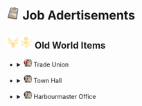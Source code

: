 # <img src="./doc/job_adertisements/item_survey_depth.png" width="30" /> Job Adertisements

## <img src="./doc/job_adertisements/icon_session_moderate.png" width="30" /><img src="./doc/job_adertisements/icon_session_sunken_treasure.png" width="30" /> Old World Items

- <details><!-- Trade Union -->
  <summary><img src="./doc/job_adertisements/icon_building_trade_union.png" width="20" /> Trade Union</summary>

  - <details><!-- Forestry/Carpenter -->
    <summary><img src="./doc/job_adertisements/forestry/icon_forestry_blank.png" width="20" /> Forestry/Carpenter</summary>

    - <img src="./doc/job_adertisements/forestry/icon_forestry_1.png" width="20" /> "Common/Uncommon/Rare"
      - Common
        - <img src="./doc/job_adertisements/forestry/icon_worker_406.png" width="20" /> Rumrunner
        - <img src="./doc/job_adertisements/forestry/icon_torcedor_709.png" width="20" /> Lector
        - <img src="./doc/job_adertisements/forestry/icon_worker_104.png" width="20" /> Lumberjack
        - <img src="./doc/job_adertisements/forestry/icon_shepherd_507.png" width="20" /> Poacher
        - <img src="./doc/job_adertisements/forestry/icon_worker_211.png" width="20" /> Burner
      - Uncommon
        - <img src="./doc/job_adertisements/forestry/icon_farmer_201_b.png" width="20" /> Forester
        - <img src="./doc/job_adertisements/forestry/icon_shepherd_514.png" width="20" /> Trapper
        - <img src="./doc/job_adertisements/forestry/icon_worker_413.png" width="20" /> Joiner
        - <img src="./doc/job_adertisements/forestry/icon_worker_404.png" width="20" /> Kilnkeeper
        - <img src="./doc/job_adertisements/forestry/icon_worker_208.png" width="20" /> Iron Founder
      - Rare
        - <img src="./doc/job_adertisements/forestry/icon_explorer_716.png" width="20" /> Park Ranger
        - <img src="./doc/job_adertisements/forestry/icon_hunter_native.png" width="20" /> Expert Hunter
        - <img src="./doc/job_adertisements/forestry/icon_worker_106.png" width="20" /> Cabinet-Maker

    - <img src="./doc/job_adertisements/forestry/icon_forestry_2.png" width="20" /> "Epic/Legendary"
      - Epic
        - <img src="./doc/job_adertisements/forestry/icon_forester_401.png" width="20" /> Miss Rodriguez
        - <img src="./doc/job_adertisements/forestry/icon_hunter_common.png" width="20" /> Wild Frontiersman Steen
        - <img src="./doc/job_adertisements/forestry/icon_worker_202.png" width="20" /> Master Craftsman Morris
      - Legendary
        - <img src="./doc/job_adertisements/forestry/icon_hunter_300.png" width="20" /> Ursula Green
        - <img src="./doc/job_adertisements/forestry/icon_well_dressed_107.png" width="20" /> Seraphim Papadikas, The Window Dresser

    </details>

  - <details><!-- Foundries -->
    <summary><img src="./doc/job_adertisements/foundry/icon_calciner_2.png" width="20" /> Foundries</summary>

    - <img src="./doc/job_adertisements/foundry/icon_smelter_1.png" width="20" /> "Common/Uncommon/Rare"
      - Common
        - <img src="./doc/job_adertisements/foundry/icon_craftsman_common.png" width="20" /> Boilermaker
        - <img src="./doc/job_adertisements/foundry/icon_worker_401.png" width="20" /> Welder
      - Uncommon
        - <img src="./doc/job_adertisements/foundry/icon_emergency_military.png" width="20" /> Military Logistician
        - <img src="./doc/job_adertisements/foundry/icon_worker_208.png" width="20" /> Iron Founder
        - <img src="./doc/job_adertisements/foundry/icon_worker_210.png" width="20" /> Wrought Ironsmith
      - Rare
        - <img src="./doc/job_adertisements/foundry/icon_worker_203.png" width="20" /> Steely-eyed Steelsmith
        - <img src="./doc/job_adertisements/foundry/icon_combustion_chemist.png" width="20" /> Combustion Chemist

    - <img src="./doc/job_adertisements/foundry/icon_smelter_2.png" width="20" /> "Epic/Legendary"
      - Epic
        - <img src="./doc/job_adertisements/foundry/icon_worker_410.png" width="20" /> Master of the Forges
        - <img src="./doc/job_adertisements/foundry/icon_normal_dressed_201_c.png" width="20" /> Goldsmith Gilbert
        - <img src="./doc/job_adertisements/foundry/icon_well_dressed_407.png" width="20" /> Chronometrist Chiara
      - Legendary
        - <img src="./doc/job_adertisements/foundry/icon_well_dressed_111.png" width="20" /> Henri Zanchi, Man of Steel

    </details>

  - <details><!-- Food Industry -->
    <summary><img src="./doc/job_adertisements/food/icon_stove_2.png" width="20" /> Food Industry</summary>

    - <img src="./doc/job_adertisements/food/icon_food_1.png" width="20" /> "Common/Uncommon/Rare"
      - Common
        - <img src="./doc/job_adertisements/food/icon_baker_101.png" width="20" /> Baker
        - <img src="./doc/job_adertisements/food/icon_worker_101.png" width="20" /> Butcher
        - <img src="./doc/job_adertisements/food/icon_worker_417.png" width="20" /> Canner
        - <img src="./doc/job_adertisements/food/icon_worker_329.png" width="20" /> Mixer
      - Uncommon
        - <img src="./doc/job_adertisements/food/icon_baker_202_b.png" width="20" /> Pastry Chef
        - <img src="./doc/job_adertisements/food/icon_worker_103.png" width="20" /> Delicatesseur
        - <img src="./doc/job_adertisements/food/icon_worker_402.png" width="20" /> Pantry Maid
        - <img src="./doc/job_adertisements/food/icon_bartender_314.png" width="20" /> Potager
      - Rare
        - <img src="./doc/job_adertisements/food/icon_baker_101.png" width="20" /> Charcutier
        - <img src="./doc/job_adertisements/food/icon_baker_401_b.png" width="20" />Fine Cake Decorator
        - <img src="./doc/job_adertisements/food/icon_baker_401.png" width="20" /> Recipe Archivist
        - <img src="./doc/job_adertisements/food/icon_baker_401_c.png" width="20" />Pantry Chef

    - <img src="./doc/job_adertisements/food/icon_food_2.png" width="20" /> "Epic/Legendary"
      - Epic
        - <img src="./doc/job_adertisements/food/icon_baker_402.png" width="20" /> Chantelle the Charcutier
        - <img src="./doc/job_adertisements/food/icon_normal_dressed_401.png" width="20" /> Tatiana the Taste-tester
        - <img src="./doc/job_adertisements/food/icon_baker_201.png" width="20" /> Pâtissier Patrice
        - <img src="./doc/job_adertisements/food/icon_baker_201.png" width="20" /> Chef Michel
      - Legendary
        - <img src="./doc/job_adertisements/food/icon_baker_102.png" width="20" /> Marie-Antoine, Pâtissier Royale
        - <img src="./doc/job_adertisements/food/icon_baker_102.png" width="20" /> Maxime Graves, Delicatesseur Extraordinaire
        - <img src="./doc/job_adertisements/food/icon_well_dressed_201.png" width="20" /> Marcel Forcas, Celebrity Chef
        - <img src="./doc/job_adertisements/food/icon_well_dressed_401.png" width="20" /> Mrs. Mayson, The Very Good Housekeeper

    </details>

  - <details><!-- Drink Industry -->
    <summary><img src="./doc/job_adertisements/drink/icon_brewing_machine_2.png" width="20" /> Drink Industry</summary>

    - <img src="./doc/job_adertisements/drink/icon_drink_1.png" width="20" /> "Common/Uncommon/Rare"
      - Common
        - <img src="./doc/job_adertisements/drink/icon_sommelier_101.png" width="20" /> Cellarman
        - <img src="./doc/job_adertisements/drink/icon_worker_417.png" width="20" /> Moonshiner
      - Uncommon
        - <img src="./doc/job_adertisements/drink/icon_sommelier_201.png" width="20" /> Champagne Taster
        - <img src="./doc/job_adertisements/drink/icon_worker_108.png" width="20" /> Distiller
      - Rare
        - <img src="./doc/job_adertisements/drink/icon_well_dressed_203.png" width="20" /> Award-Winning Brewer
        - <img src="./doc/job_adertisements/drink/icon_sommelier_401.png" width="20" />Respected Oenologist

    - <img src="./doc/job_adertisements/drink/icon_drink_2.png" width="20" /> "Epic/Legendary"
      - Epic
        - <img src="./doc/job_adertisements/drink/icon_sommelier_318.png" width="20" /> Sommelier Raymond
        - <img src="./doc/job_adertisements/drink/icon_welldress_812.png" width="20" /> Cecilia the Coffeessieur
        - <img src="./doc/job_adertisements/drink/icon_normal_dressed_201_c.png" width="20" /> Brewmaster Bill
        - <img src="./doc/job_adertisements/drink/icon_influencer_lewis_2.png" width="20" /> Sir Lewis Brindley the Chemist
      - Legendary
        - <img src="./doc/job_adertisements/drink/icon_curator_702.png" width="20" /> Marco de la Mocha, Crusher of Beans
        - <img src="./doc/job_adertisements/drink/icon_priest_uncommon.png" width="20" /> Brother Hilarius, Purveyor of Monastic Mixtures
        - <img src="./doc/job_adertisements/drink/icon_sommelier_824.png" width="20" /> Mme. Elise "The Nose" Bouquet

    </details>

  - <details><!-- Building Material Industry -->
    <summary><img src="./doc/job_adertisements/material/icon_construction_blank.png" width="20" /> Building Material Industry</summary>

    - <img src="./doc/job_adertisements/material/icon_construction_1.png" width="20" /> "Common/Uncommon/Rare"
      - Common
        - <img src="./doc/job_adertisements/material/icon_worker_104.png" width="20" /> Sparky
        - <img src="./doc/job_adertisements/material/icon_worker_102_b.png" width="20" /> Technician
        - <img src="./doc/job_adertisements/material/icon_mason_718.png" width="20" /> Moulder
        - <img src="./doc/job_adertisements/material/icon_worker_415.png" width="20" /> Mason
        - <img src="./doc/job_adertisements/material/icon_carpenter_722.png" width="20" /> Glassblower
      - Uncommon
        - <img src="./doc/job_adertisements/material/icon_mason_718.png" width="20" /> Physicist
        - <img src="./doc/job_adertisements/material/icon_worker_204.png" width="20" /> Glass Maker
        - <img src="./doc/job_adertisements/material/icon_worker_205.png" width="20" /> Cementer
        - <img src="./doc/job_adertisements/material/icon_worker_603.png" width="20" /> Brickmaker
      - Rare
        - <img src="./doc/job_adertisements/material/icon_worker_106.png" width="20" /> Cabinet-Maker
        - <img src="./doc/job_adertisements/material/icon_worker_109.png" width="20" />General Foreman
        - <img src="./doc/job_adertisements/material/icon_worker_203.png" width="20" />Steely-eyed Steelsmith

    - <img src="./doc/job_adertisements/material/icon_construction_2.png" width="20" /> "Epic/Legendary"
      - Epic
        - <img src="./doc/job_adertisements/material/icon_worker_202.png" width="20" /> Master Craftsman Morris
        - <img src="./doc/job_adertisements/material/icon_normal_dressed_106.png" width="20" /> Ferhat the Experienced Builder
        - <img src="./doc/job_adertisements/material/icon_worker_410.png" width="20" /> Master of the Forges
      - Legendary
        - <img src="./doc/job_adertisements/material/icon_well_dressed_107.png" width="20" /> Seraphim Papadikas, The Window Dresser
        - <img src="./doc/job_adertisements/material/icon_well_dressed_103.png" width="20" /> François Thorne, The Industrial Reinforcer
        - <img src="./doc/job_adertisements/material/icon_well_dressed_111.png" width="20" /> Henri Zanchi, Man of Steel

    </details>

  - <details><!-- Clothing Industry -->
    <summary><img src="./doc/job_adertisements/cloth/icon_clothings_blank.png" width="20" /> Clothing Industry</summary>

    - <img src="./doc/job_adertisements/cloth/icon_clothings_1.png" width="20" /> "Common/Uncommon/Rare"
      - Common
        - <img src="./doc/job_adertisements/cloth/icon_worker_204.png" width="20" /> Tanner
        - <img src="./doc/job_adertisements/cloth/icon_worker_413.png" width="20" /> Weaver

      - Uncommon
        - <img src="./doc/job_adertisements/cloth/icon_tailor_1.png" width="20" /> Bespoke Tailor
        - <img src="./doc/job_adertisements/cloth/icon_worker_329.png" width="20" /> Tailor
        - <img src="./doc/job_adertisements/cloth/icon_worker_325.png" width="20" /> Dressmaker

      - Rare
        - <img src="./doc/job_adertisements/cloth/icon_normaldress_304.png" width="20" /> Fine Couturier
        - <img src="./doc/job_adertisements/cloth/icon_well_dressed_409.png" width="20" />Costume Designer

    - <img src="./doc/job_adertisements/cloth/icon_clothings_2.png" width="20" /> "Epic/Legendary"
      - Epic
        - <img src="./doc/job_adertisements/cloth/icon_well_dressed_401.png" width="20" /> Lily the Fashion Designer
        - <img src="./doc/job_adertisements/cloth/icon_well_dressed_602.png" width="20" /> Mariana the Master Stylist
        - <img src="./doc/job_adertisements/cloth/icon_tailor_2.png" width="20" /> Paul Poiret, Shocking Fashion Designer
        - <img src="./doc/job_adertisements/cloth/icon_boris_franke.png" width="20" /> Master Craftsman Franke

      - Legendary
        - <img src="./doc/job_adertisements/cloth/icon_tailor_3.png" width="20" /> Bumm Brimmell, The Original Dandy
        - <img src="./doc/job_adertisements/cloth/icon_normaldress_810.png" width="20" /> Lady Jane Smythe, Queen of Haute Couture

    </details>

  - <details><!-- Consumer Goods -->
    <summary><img src="./doc/job_adertisements/consumer/icon_consumables_blank.png" width="20" /> Consumer Goods</summary>

    - <img src="./doc/job_adertisements/consumer/icon_consumables_1.png" width="20" /> "Common/Uncommon/Rare"
      - Common
        - <img src="./doc/job_adertisements/consumer/icon_worker_209.png" width="20" /> Chandler
        - <img src="./doc/job_adertisements/consumer/icon_worker_104.png" width="20" /> Sparky
        - <img src="./doc/job_adertisements/consumer/icon_worker_104.png" width="20" /> Wheelwright
        - <img src="./doc/job_adertisements/consumer/icon_worker_401.png" width="20" /> Spectacle-Maker
        - <img src="./doc/job_adertisements/consumer/icon_worker_401.png" width="20" /> Handicrafter

      - Uncommon
        - <img src="./doc/job_adertisements/consumer/icon_normal_dressed_102.png" width="20" /> Optician
        - <img src="./doc/job_adertisements/consumer/icon_mason_718.png" width="20" /> Physicist
        - <img src="./doc/job_adertisements/consumer/icon_worker_106.png" width="20" /> Machinist
        - <img src="./doc/job_adertisements/consumer/icon_worker_105.png" width="20" /> Repairman
        - <img src="./doc/job_adertisements/consumer/icon_bartender_314.png" width="20" /> Soapmaker

      - Rare
        - <img src="./doc/job_adertisements/consumer/icon_grocer724.png" width="20" /> Herbal Hygienist
        - <img src="./doc/job_adertisements/consumer/icon_worker_206.png" width="20" /> Steam Engineer
        - <img src="./doc/job_adertisements/consumer/icon_well_dressed_408.png" width="20" /> Lens Designer
        - <img src="./doc/job_adertisements/consumer/icon_normal_dressed_401.png" width="20" /> Science Whizz
        - <img src="./doc/job_adertisements/consumer/icon_normal_dressed_401.png" width="20" /> Draughtswoman
        - <img src="./doc/job_adertisements/consumer/icon_forester_822.png" width="20" /> Maria Maravilla

    - <img src="./doc/job_adertisements/consumer/icon_consumables_2.png" width="20" /> "Epic/Legendary"
      - Epic
        - <img src="./doc/job_adertisements/consumer/icon_worker_418.png" width="20" /> Perfumier Prunella
        - <img src="./doc/job_adertisements/consumer/icon_well_dressed_406.png" width="20" /> Susannah the Steam Engineer
        - <img src="./doc/job_adertisements/consumer/icon_travelagent_723.png" width="20" /> Optometrist Otto
        - <img src="./doc/job_adertisements/consumer/icon_normal_dressed_202.png" width="20" /> Dario the Mechanical Enginee

      - Legendary
        - <img src="./doc/job_adertisements/consumer/icon_well_dressed_206.png" width="20" /> Gerhard Fuchs, of the Patent Eyeglass
        - <img src="./doc/job_adertisements/consumer/icon_well_dressed_206.png" width="20" /> Hervé Savonne, Suppressor of Grime
        - <img src="./doc/job_adertisements/consumer/icon_normal_dressed_102.png" width="20" /> Prof. Ram Devi, The Bundle of Energy
        - <img src="./doc/job_adertisements/consumer/icon_well_dressed_205.png" width="20" /> Bruno Ironbright, Engineering Giant

    </details>

  - <details><!-- Luxury Goods -->
    <summary><img src="./doc/job_adertisements/luxus/icon_luxus_consumables_blank.png" width="20" /> Luxury Goods</summary>

    - <img src="./doc/job_adertisements/luxus/icon_luxus_consumables_1.png" width="20" /> "Common/Uncommon/Rare"
      - Common
        - <img src="./doc/job_adertisements/luxus/icon_normal_dressed_106.png" width="20" /> Jeweler
        - <img src="./doc/job_adertisements/luxus/icon_worker_106.png" width="20" /> Watchmaker
        - <img src="./doc/job_adertisements/luxus/icon_worker_102_b.png" width="20" /> Technician
        - <img src="./doc/job_adertisements/luxus/icon_worker_102_b.png" width="20" /> Mechanic

      - Uncommon
        - <img src="./doc/job_adertisements/luxus/icon_worker_202.png" width="20" /> Clockmaker
        - <img src="./doc/job_adertisements/luxus/icon_worker_103.png" width="20" /> Gramophonist
        - <img src="./doc/job_adertisements/luxus/icon_normal_dressed_401.png" width="20" /> Lapidary
        - <img src="./doc/job_adertisements/luxus/icon_worker_404.png" width="20" /> Velocipedalist

      - Rare
        - <img src="./doc/job_adertisements/luxus/icon_normal_dressed_206.png" width="20" /> Illustrious Gemologist
        - <img src="./doc/job_adertisements/luxus/icon_worker_407.png" width="20" /> Precision Horologist
        - <img src="./doc/job_adertisements/luxus/icon_normal_dressed_401.png" width="20" /> Science Whizz
        - <img src="./doc/job_adertisements/luxus/icon_normal_dressed_401.png" width="20" /> Draughtswoman

    - <img src="./doc/job_adertisements/luxus/icon_luxus_consumables_2.png" width="20" /> "Epic/Legendary"
      - Epic
        - <img src="./doc/job_adertisements/luxus/icon_well_dressed_407.png" width="20" /> Chronometrist Chiara
        - <img src="./doc/job_adertisements/luxus/icon_normal_dressed_201_c.png" width="20" /> Goldsmith Gilbert
        - <img src="./doc/job_adertisements/luxus/icon_normal_dressed_202.png" width="20" /> Johan the Inventor

      - Legendary
        - <img src="./doc/job_adertisements/luxus/icon_well_dressed_106.png" width="20" /> François Strindberg, Crown Jeweller
        - <img src="./doc/job_adertisements/luxus/icon_well_dressed_108.png" width="20" /> Hans Klein, Old Grandfather Time
        - <img src="./doc/job_adertisements/luxus/icon_normal_dressed_102.png" width="20" /> Prof. Ram Devi, The Bundle of Energy
        - <img src="./doc/job_adertisements/luxus/icon_well_dressed_205.png" width="20" /> Bruno Ironbright, Engineering Giant

    </details>

  - <details><!-- Agriculture -->
    <summary><img src="./doc/job_adertisements/agriculture/icon_agriculture_blank.png" width="20" /> Agriculture</summary>

    - <img src="./doc/job_adertisements/agriculture/icon_agriculture_1.png" width="20" /> "Common/Uncommon/Rare"
      - Common
        - <img src="./doc/job_adertisements/agriculture/icon_farmer_204.png" width="20" /> Ploughman
        - <img src="./doc/job_adertisements/agriculture/icon_farmer_201_b.png" width="20" /> Shepherd
        - <img src="./doc/job_adertisements/agriculture/icon_worker_405.png" width="20" /> Cropper
        - <img src="./doc/job_adertisements/agriculture/icon_worker_417.png" width="20" /> Moonshiner
        - <img src="./doc/job_adertisements/agriculture/icon_worker_413.png" width="20" /> Weaver
        - <img src="./doc/job_adertisements/agriculture/icon_farmer_402.png" width="20" /> Vintner

      - Uncommon
        - <img src="./doc/job_adertisements/agriculture/icon_worker_106.png" width="20" /> Grower
        - <img src="./doc/job_adertisements/agriculture/icon_farmer_101.png" width="20" /> Winegrower
        - <img src="./doc/job_adertisements/agriculture/icon_worker_103.png" width="20" /> Delicatesseur
        - <img src="./doc/job_adertisements/agriculture/icon_shepherd_705.png" width="20" /> Herdsman
        - <img src="./doc/job_adertisements/agriculture/icon_worker_416.png" width="20" /> Vegetable Grower
        - <img src="./doc/job_adertisements/agriculture/icon_worker_402.png" width="20" /> Pantry Maid

      - Rare
        - <img src="./doc/job_adertisements/agriculture/icon_farmer_104.png" width="20" /> Expert Planter
        - <img src="./doc/job_adertisements/agriculture/icon_nw_dung_collector.png" width="20" /> Animal Nutritionist
        - <img src="./doc/job_adertisements/agriculture/icon_farmer_313.png" width="20" /> Happy Homesteader
        - <img src="./doc/job_adertisements/agriculture/icon_welldress_307.png" width="20" /> Livestock Farmer
        - <img src="./doc/job_adertisements/agriculture/icon_top_soil_scientist_eu.png" width="20" /> Temperate Pedologist
        - <img src="./doc/job_adertisements/agriculture/icon_worker_328.png" width="20" /> Valentina Álvarez

    - <img src="./doc/job_adertisements/agriculture/icon_agriculture_2.png" width="20" /> "Epic/Legendary"
      - Epic
        - <img src="./doc/job_adertisements/agriculture/icon_farmer_302.png" width="20" /> Yvonne the Yeowoman
        - <img src="./doc/job_adertisements/agriculture/icon_normal_dressed_105.png" width="20" /> Medal-Winning Producer
        - <img src="./doc/job_adertisements/agriculture/icon_shepherd_519.png" width="20" /> Rodrigo the Ranchero
        - <img src="./doc/job_adertisements/agriculture/icon_influencer_alex_hancock.png" width="20" /> Alexander Hancock

      - Legendary
        - <img src="./doc/job_adertisements/agriculture/icon_well_dressed_107.png" width="20" /> Cosmo Castelli, Agronomic Trailblazer
        - <img src="./doc/job_adertisements/agriculture/icon_normal_dressed_207.png" width="20" /> Mark van der Mark, Breeder of Shepherd Dogs

    </details>

  - <details><!-- Mining -->
    <summary><img src="./doc/job_adertisements/mining/icon_mining_blank.png" width="20" /> Mining</summary>

    - <img src="./doc/job_adertisements/mining/icon_mining_1.png" width="20" /> "Common/Uncommon/Rare"
      - Common
        - <img src="./doc/job_adertisements/mining/icon_miner_101_b.png" width="20" /> Miner
        - <img src="./doc/job_adertisements/mining/icon_miner_102.png" width="20" /> Prospector
        - <img src="./doc/job_adertisements/mining/icon_mason_718.png" width="20" /> Moulder
        - <img src="./doc/job_adertisements/mining/icon_carpenter_721.png" width="20" /> Driller
        - <img src="./doc/job_adertisements/mining/icon_worker_413.png" width="20" /> Digger

      - Uncommon
        - <img src="./doc/job_adertisements/mining/icon_worker_208.png" width="20" /> Iron Founder
        - <img src="./doc/job_adertisements/mining/icon_miner_201.png" width="20" /> Ventilator
        - <img src="./doc/job_adertisements/mining/icon_worker_104.png" width="20" /> Quarryman
        - <img src="./doc/job_adertisements/mining/icon_worker_411.png" width="20" /> Refiner
        - <img src="./doc/job_adertisements/mining/icon_worker_402.png" width="20" /> Pantry Maid
        - <img src="./doc/job_adertisements/mining/icon_farmer_401.png" width="20" /> Dredger

      - Rare
        - <img src="./doc/job_adertisements/mining/icon_worker_107.png" width="20" /> First-Rate Sapper
        - <img src="./doc/job_adertisements/mining/icon_grocer724.png" width="20" /> Quarry Foreman
        - <img src="./doc/job_adertisements/mining/icon_scientist_mineralogist.png" width="20" /> Mineralogist
        - <img src="./doc/job_adertisements/mining/icon_explosive_expert.png" width="20" /> Mad Mary, Dynamite Enthusiast

    - <img src="./doc/job_adertisements/mining/icon_mining_2.png" width="20" /> "Epic/Legendary"
      - Epic
        - <img src="./doc/job_adertisements/mining/icon_miner_401.png" width="20" /> Micaela the Mining Engineer
        - <img src="./doc/job_adertisements/mining/icon_normal_dressed_106.png" width="20" /> Grigor the Geologist

      - Legendary
        - <img src="./doc/job_adertisements/mining/icon_well_dressed_104.png" width="20" /> Jörg von Malching, Augur of the Auric
        - <img src="./doc/job_adertisements/mining/icon_well_dressed_204.png" width="20" /> Steven MacLeod, Geological Surveyor

    </details>

  - <details><!-- Infrastructure -->
    <summary>Infrastructure</summary>

    - <img src="./doc/job_adertisements/infrastructure/icon_infrastructure_1.png" width="20" /> "Common/Uncommon/Rare"
      - Common
        - <img src="./doc/job_adertisements/infrastructure/icon_mason_720.png" width="20" /> Lineman

      - Uncommon
        - <img src="./doc/job_adertisements/infrastructure/icon_normal_dressed_106.png" width="20" /> Magnetist
        - <img src="./doc/job_adertisements/infrastructure/icon_specialist_chef_3.png" width="20" /> Entremetier

      - Rare
        - <img src="./doc/job_adertisements/infrastructure/icon_worker_109.png" width="20" /> Leading Electrical Engineer
        - <img src="./doc/job_adertisements/infrastructure/icon_specialist_mall_03.png" width="20" /> Window-Dresser
        - <img src="./doc/job_adertisements/infrastructure/icon_specialist_mall_02.png" width="20" /> Store Greeter
        - <img src="./doc/job_adertisements/infrastructure/icon_specialist_chef_2.png" width="20" /> Sous-Chef

    - <img src="./doc/job_adertisements/infrastructure/icon_infrastructure_2.png" width="20" /> "Epic/Legendary"
      - Epic
        - <img src="./doc/job_adertisements/infrastructure/icon_well_dressed_408.png" width="20" /> Former Pyrphorian Whizz
        - <img src="./doc/job_adertisements/infrastructure/icon_anarchist_bekoin.png" width="20" /> Bekonin, Spirit of Liberty
        - <img src="./doc/job_adertisements/infrastructure/icon_influencer_realferas_2.png" width="20" /> Feras Alsarami
        - <img src="./doc/job_adertisements/infrastructure/icon_uniform_706.png" width="20" /> Airship Logistician
        - <img src="./doc/job_adertisements/infrastructure/icon_specialist_chef_1.png" width="20" /> Marie-Louise Carême, Chef de Cuisine

      - Legendary
        - <img src="./doc/job_adertisements/infrastructure/icon_craftsman_maciver.png" width="20" /> Angela "Meg" Iver, The Polyvalent
        - <img src="./doc/job_adertisements/infrastructure/icon_specialist_mall_01.png" width="20" /> Belinda San Pedro, Head of Arcade Acquisitions

    </details>

</details>

- <details><!-- Town Hall -->
  <summary><img src="./doc/job_adertisements/icon_building_townhall.png" width="20" /> Town Hall</summary>

  - <details><!-- Resicende Management -->
    <summary><img src="./doc/job_adertisements/residence/icon_residence_blank.png" width="20" /> Resicende Management</summary>

    - <details><!-- Common -->
      <summary><img src="./doc/job_adertisements/residence/icon_residence_1.png" width="20" /> Common</summary>

      - <img src="./doc/job_adertisements/residence/icon_anarchist_manager__201.png" width="20" /> Affiliated Anarchist
      - <img src="./doc/job_adertisements/residence/icon_worker_104.png" width="20" /> Bartender
      - <img src="./doc/job_adertisements/residence/icon_professor_710.png" width="20" /> Fellow
      - <img src="./doc/job_adertisements/residence/icon_entertainer_503.png" width="20" /> Fool
      - <img src="./doc/job_adertisements/residence/icon_police_officer_uncommon.png" width="20" /> Sergeant
      - <img src="./doc/job_adertisements/residence/icon_normal_dressed_103.png" width="20" /> Lender
      - <img src="./doc/job_adertisements/residence/icon_bartender_324.png" width="20" /> Intoxicator
      - <img src="./doc/job_adertisements/residence/icon_firebrigade_401.png" width="20" /> Water-Carrier
      - <img src="./doc/job_adertisements/residence/icon_doctor_802.png" width="20" /> Nurse
      - <img src="./doc/job_adertisements/residence/icon_bartender_813.png" width="20" /> Grocer
      - <img src="./doc/job_adertisements/residence/icon_worker_408.png" width="20" /> Governess
      - <img src="./doc/job_adertisements/residence/icon_worker_821.png" width="20" /> Housemaid

      </details>

    - <details><!-- Uncommon -->
      <summary><img src="./doc/job_adertisements/residence/icon_residence_2.png" width="20" /> Uncommon</summary>

      - <img src="./doc/job_adertisements/residence/icon_specialist_hotelier_3.png" width="20" /> Concierge
      - <img src="./doc/job_adertisements/residence/icon_well_dressed_407.png" width="20" /> Lecturer
      - <img src="./doc/job_adertisements/residence/icon_worker_804.png" width="20" /> Schoolteacher
      - <img src="./doc/job_adertisements/residence/icon_priest_102.png" width="20" /> Confessor of the Burgeois
      - <img src="./doc/job_adertisements/residence/icon_anarchist_manager__202.png" width="20" /> Anti-Clerical Lecturer
      - <img src="./doc/job_adertisements/residence/icon_dean_1.png" width="20" /> Associate Professor of Faculty
      - <img src="./doc/job_adertisements/residence/icon_fireman_101.png" width="20" /> Volunteer Fireman
      - <img src="./doc/job_adertisements/residence/icon_sommelier_101.png" width="20" /> Footman
      - <img src="./doc/job_adertisements/residence/icon_normal_dressed_101.png" width="20" /> Banker

      </details>

    - <details><!-- Rare -->
      <summary><img src="./doc/job_adertisements/residence/icon_residence_3.png" width="20" /> Rare</summary>

      - <img src="./doc/job_adertisements/residence/icon_well_dressed_404.png" width="20" /> Mordant Conservative Playwright
      - <img src="./doc/job_adertisements/residence/icon_anarchist_manager_404.png" width="20" /> Democratically Elected Minister
      - <img src="./doc/job_adertisements/residence/icon_enbesa_expatriate_2.png" width="20" /> Wise Enbesan Homesteader
      - <img src="./doc/job_adertisements/residence/icon_specialist_hotelier_6.png" width="20" /> Blue Skies Maid
      - <img src="./doc/job_adertisements/residence/icon_normal_dressed_404.png" width="20" /> Very Senior Lecturer
      - <img src="./doc/job_adertisements/residence/icon_entertainer_801.png" width="20" /> Actor
      - <img src="./doc/job_adertisements/residence/icon_worker_407.png" width="20" /> Headmistress
      - <img src="./doc/job_adertisements/residence/icon_welldress_319.png" width="20" /> Postal Banker
      - <img src="./doc/job_adertisements/residence/icon_worker_103.png" width="20" /> Blue Skies Janitor
      - <img src="./doc/job_adertisements/residence/icon_normal_dressed_201_b.png" width="20" /> Generous Innkeeper

      </details>

    - <details><!-- Epic -->
      <summary><img src="./doc/job_adertisements/residence/icon_residence_4.png" width="20" /> Epic</summary>

      - <img src="./doc/job_adertisements/residence/icon_normal_dressed_203.png" width="20" /> Mr. Garrick, Founder of the Entrepreneur Gentlemen's Club
      - <img src="./doc/job_adertisements/residence/icon_anarchist_krapotkin.png" width="20" /> Krapotkin, Evolutionist of Kindness
      - <img src="./doc/job_adertisements/residence/icon_telecommunication_expert_2.png" width="20" /> Lineman
      - <img src="./doc/job_adertisements/residence/icon_enbesa_expatriate_1.png" width="20" /> Djimon the Melancholic Expatriate
      - <img src="./doc/job_adertisements/residence/icon_enbesa_expatriate_3.png" width="20" /> Eshe the Eager Enbesan Entrepreneur
      - <img src="./doc/job_adertisements/residence/icon_amazing_tailor.png" width="20" /> Amazing Fashion Designer
      - <img src="./doc/job_adertisements/residence/icon_normal_dressed_206_b.png" width="20" /> Brasserie Patron Mertens
      - <img src="./doc/job_adertisements/residence/icon_priest_715.png" width="20" /> Arch-Archbishop Archibald
      - <img src="./doc/job_adertisements/residence/icon_well_dressed_202.png" width="20" /> Gordon the Master Grocer
      - <img src="./doc/job_adertisements/residence/icon_well_dressed_108.png" width="20" /> Ernest the Educator
      - <img src="./doc/job_adertisements/residence/icon_well_dressed_102.png" width="20" /> Miles the Master Butler
      - <img src="./doc/job_adertisements/residence/icon_influencer_amixem.png" width="20" /> Maxime Renard the One-Man Show
      - <img src="./doc/job_adertisements/residence/icon_influencer_keralis_2.png" width="20" /> Arek Lisowski the Architect
      - <img src="./doc/job_adertisements/residence/icon_influencer_br4mm3n.png" width="20" /> Dennis Brammen the Food Critic
      - <img src="./doc/job_adertisements/residence/icon_influencer_blitz.png" width="20" /> Elliot "Blitz" the Security Engineer
      - <img src="./doc/job_adertisements/residence/icon_specialist_hotelier_5.png" width="20" /> Madame Blanc, Maître d'hôtel
      - <img src="./doc/job_adertisements/residence/icon_specialist_delivery_service.png" width="20" /> Blue Skies Delivery Service
      - <img src="./doc/job_adertisements/residence/icon_entertainer_828.png" width="20" /> Critically-Acclaimed Tragedian
      - <img src="./doc/job_adertisements/residence/icon_worker_603.png" width="20" /> Vicente's Informant

      </details>

    - <details><!-- Legendary -->
      <summary><img src="./doc/job_adertisements/residence/icon_residence_5.png" width="20" /> Legendary</summary>

      - <img src="./doc/job_adertisements/residence/icon_well_dressed_111.png" width="20" /> Eduardo Bernal, the Father of Public Relations
      - <img src="./doc/job_adertisements/residence/icon_anarchist_proud.png" width="20" /> Pietro Jonah Proud, The Philosopher of the Public Good
      - <img src="./doc/job_adertisements/residence/icon_herder_3a.png" width="20" /> Kaldi, Infuser Of Teas
      - <img src="./doc/job_adertisements/residence/icon_dean_2.png" width="20" /> Dean the Dean of Deansville University
      - <img src="./doc/job_adertisements/residence/icon_specialist_hotelier_4.png" width="20" /> Mr. Bertram, Hotel Manager
      - <img src="./doc/job_adertisements/residence/icon_police_officer_angel.png" width="20" /> Sgt. Nicolas Gabriel, the Over-Achiever
      - <img src="./doc/job_adertisements/residence/icon_fireman_105.png" width="20" /> Chief George Doughty, Smouldering Hero
      - <img src="./doc/job_adertisements/residence/icon_well_dressed_201.png" width="20" /> Franck von Lewenstein, Warmest of Hosts
      - <img src="./doc/job_adertisements/residence/icon_priest_epic.png" width="20" /> Pope Lucius I, "The Rejuvenator"
      - <img src="./doc/job_adertisements/residence/icon_well_dressed_109.png" width="20" /> Louis P. Hecate, Arm-Puncturing Pioneer
      - <img src="./doc/job_adertisements/residence/icon_well_dressed_103.png" width="20" /> Joseph Beaumont, Historic Society Founder
      - <img src="./doc/job_adertisements/residence/icon_well_dressed_110.png" width="20" /> Jakob Sokow, The Charitable Banker
      - <img src="./doc/job_adertisements/residence/icon_priest_legendary.png" width="20" /> Saint D'Artois, Vision of the Valley
      - <img src="./doc/job_adertisements/residence/icon_normal_dressed_405.png" width="20" /> Prof. Iwa Ebashi, Pioneer of the Radioactive
      - <img src="./doc/job_adertisements/residence/icon_well_dressed_402.png" width="20" /> Aristelia Bataille, of the "Novelty Store"

      </details>

    </details>

  - <details><!-- Puplic Services -->
    <summary><img src="./doc/job_adertisements/puplic/icon_institutions_blank.png" width="20" /> Puplic Services</summary>

    - <img src="./doc/job_adertisements/puplic/icon_institutions_1.png" width="20" /> "Common/Uncommon/Rare"
      - Common
        - <img src="./doc/job_adertisements/puplic/icon_priest_201.png" width="20" /> Abbé

      - Uncommon
        - <img src="./doc/job_adertisements/puplic/icon_priest_517.png" width="20" /> Priest
        - <img src="./doc/job_adertisements/puplic/icon_grocer724.png" width="20" /> Peddler
        - <img src="./doc/job_adertisements/puplic/icon_bartender_323.png" width="20" /> Publican
        - <img src="./doc/job_adertisements/puplic/icon_doctor_native.png" width="20" /> House Doctor
        - <img src="./doc/job_adertisements/puplic/icon_entertainer_401.png" width="20" /> Comedian
        - <img src="./doc/job_adertisements/puplic/icon_police_officer.png" width="20" /> Inspector

      - Rare
        - <img src="./doc/job_adertisements/puplic/icon_telecommunications_expert_3.png" width="20" /> Tuned-in Radio Operator
        - <img src="./doc/job_adertisements/puplic/icon_priest_401.png" width="20" /> Beatific Bishopess
        - <img src="./doc/job_adertisements/puplic/icon_doctor_common.png" width="20" /> Punctilious Physician
        - <img src="./doc/job_adertisements/puplic/icon_normaldress_811.png" width="20" /> Sales Clerk
        - <img src="./doc/job_adertisements/puplic/icon_fireman_102.png" width="20" /> Veteran Firefighter
        - <img src="./doc/job_adertisements/puplic/icon_police_officer_101_b.png" width="20" /> Superintendent
        - <img src="./doc/job_adertisements/puplic/icon_normal_dressed_204.png" width="20" /> Steward

    - <img src="./doc/job_adertisements/puplic/icon_institutions_2.png" width="20" /> "Epic/Legendary"
      - Epic
        - <img src="./doc/job_adertisements/puplic/icon_fireman_104.png" width="20" /> Fire Chief Mills
        - <img src="./doc/job_adertisements/puplic/icon_normal_dressed_205.png" width="20" /> Professor Razzaq
        - <img src="./doc/job_adertisements/puplic/icon_doctor_717.png" width="20" /> Dr. Salvador
        - <img src="./doc/job_adertisements/puplic/icon_police_officer_202.png" width="20" /> Chief Superintendent Clifford
        - <img src="./doc/job_adertisements/puplic/icon_normal_dressed_102.png" width="20" /> Eduardo the Expert Broker
        - <img src="./doc/job_adertisements/puplic/icon_firebrigade_401.png" width="20" /> Enbesan Fire Tamer
      - Legendary
        - <img src="./doc/job_adertisements/puplic/icon_well_dressed_602.png" width="20" /> Sarah Bartok, The Golden
        - <img src="./doc/job_adertisements/puplic/icon_teacher_823.png" width="20" /> Anne Kenyatta, Special Needs Teacher
        - <img src="./doc/job_adertisements/puplic/icon_hunter_401.png" width="20" /> Constable Chaos
        - <img src="./doc/job_adertisements/puplic/icon_doctor_james_barry.png" width="20" /> Dr. Maurice Slim, Former Head of Promise Trust
        - <img src="./doc/job_adertisements/puplic/icon_police_officer_legendary.png" width="20" /> Sir Charles Rafferty, Metropolitan Commissioner

    </details>

</details>

- <details><!-- Harbourmaster Office -->
  <summary><img src="./doc/job_adertisements/icon_building_townhall.png" width="20" /> Harbourmaster Office</summary>

  - <details><!-- Harbor Work -->
    <summary><img src="./doc/job_adertisements/harbor/icon_harbor_blank.png" width="20" /> Harbor Work</summary>

    - <img src="./doc/job_adertisements/harbor/icon_institutions_1.png" width="20" /> "Common/Uncommon/Rare"
      - Common
        - <img src="./doc/job_adertisements/harbor/icon_priest_201.png" width="20" /> Abbé

      - Uncommon
        - <img src="./doc/job_adertisements/harbor/icon_priest_517.png" width="20" /> Priest
        - <img src="./doc/job_adertisements/harbor/icon_grocer724.png" width="20" /> Peddler
        - <img src="./doc/job_adertisements/harbor/icon_bartender_323.png" width="20" /> Publican
        - <img src="./doc/job_adertisements/harbor/icon_doctor_native.png" width="20" /> House Doctor
        - <img src="./doc/job_adertisements/harbor/icon_entertainer_401.png" width="20" /> Comedian
        - <img src="./doc/job_adertisements/harbor/icon_police_officer.png" width="20" /> Inspector

      - Rare
        - <img src="./doc/job_adertisements/harbor/icon_telecommunications_expert_3.png" width="20" /> Tuned-in Radio Operator
        - <img src="./doc/job_adertisements/harbor/icon_priest_401.png" width="20" /> Beatific Bishopess
        - <img src="./doc/job_adertisements/harbor/icon_doctor_common.png" width="20" /> Punctilious Physician
        - <img src="./doc/job_adertisements/harbor/icon_normaldress_811.png" width="20" /> Sales Clerk
        - <img src="./doc/job_adertisements/harbor/icon_fireman_102.png" width="20" /> Veteran Firefighter
        - <img src="./doc/job_adertisements/harbor/icon_police_officer_101_b.png" width="20" /> Superintendent
        - <img src="./doc/job_adertisements/harbor/icon_normal_dressed_204.png" width="20" /> Steward

    - <img src="./doc/job_adertisements/harbor/icon_harbor_2.png" width="20" /> "Epic/Legendary"
      - Epic
        - <img src="./doc/job_adertisements/harbor/icon_fireman_104.png" width="20" /> Fire Chief Mills
        - <img src="./doc/job_adertisements/harbor/icon_normal_dressed_205.png" width="20" /> Professor Razzaq
        - <img src="./doc/job_adertisements/harbor/icon_doctor_717.png" width="20" /> Dr. Salvador
        - <img src="./doc/job_adertisements/harbor/icon_police_officer_202.png" width="20" /> Chief Superintendent Clifford
        - <img src="./doc/job_adertisements/harbor/icon_normal_dressed_102.png" width="20" /> Eduardo the Expert Broker
        - <img src="./doc/job_adertisements/harbor/icon_firebrigade_401.png" width="20" /> Enbesan Fire Tamer
      - Legendary
        - <img src="./doc/job_adertisements/harbor/icon_well_dressed_602.png" width="20" /> Sarah Bartok, The Golden
        - <img src="./doc/job_adertisements/harbor/icon_teacher_823.png" width="20" /> Anne Kenyatta, Special Needs Teacher
        - <img src="./doc/job_adertisements/harbor/icon_hunter_401.png" width="20" /> Constable Chaos
        - <img src="./doc/job_adertisements/harbor/icon_doctor_james_barry.png" width="20" /> Dr. Maurice Slim, Former Head of Promise Trust
        - <img src="./doc/job_adertisements/harbor/icon_police_officer_legendary.png" width="20" /> Sir Charles Rafferty, Metropolitan Commissioner

    </details>

  - <details><!-- Shipbuilders -->
    <summary><img src="./doc/job_adertisements/harbor/icon_harbor_ships_blank.png" width="20" /> Shipbuilders</summary>

    - <img src="./doc/job_adertisements/harbor/icon_institutions_2.png" width="20" /> "Legendary"
      - Epic
        - <img src="./doc/job_adertisements/harbor/icon_fireman_104.png" width="20" /> Fire Chief Mills
        - <img src="./doc/job_adertisements/harbor/icon_normal_dressed_205.png" width="20" /> Professor Razzaq
        - <img src="./doc/job_adertisements/harbor/icon_doctor_717.png" width="20" /> Dr. Salvador
        - <img src="./doc/job_adertisements/harbor/icon_police_officer_202.png" width="20" /> Chief Superintendent Clifford
        - <img src="./doc/job_adertisements/harbor/icon_normal_dressed_102.png" width="20" /> Eduardo the Expert Broker
        - <img src="./doc/job_adertisements/harbor/icon_firebrigade_401.png" width="20" /> Enbesan Fire Tamer
      - Legendary
        - <img src="./doc/job_adertisements/harbor/icon_well_dressed_602.png" width="20" /> Sarah Bartok, The Golden
        - <img src="./doc/job_adertisements/harbor/icon_teacher_823.png" width="20" /> Anne Kenyatta, Special Needs Teacher
        - <img src="./doc/job_adertisements/harbor/icon_hunter_401.png" width="20" /> Constable Chaos
        - <img src="./doc/job_adertisements/harbor/icon_doctor_james_barry.png" width="20" /> Dr. Maurice Slim, Former Head of Promise Trust
        - <img src="./doc/job_adertisements/harbor/icon_police_officer_legendary.png" width="20" /> Sir Charles Rafferty, Metropolitan Commissioner

    </details>

</details>
